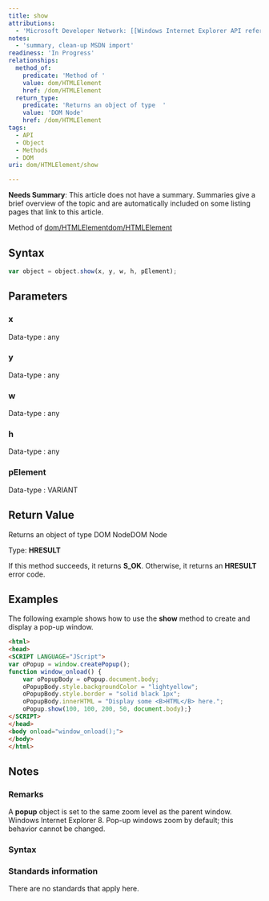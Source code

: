 ```yaml
---
title: show
attributions:
  - 'Microsoft Developer Network: [[Windows Internet Explorer API reference](http://msdn.microsoft.com/en-us/library/ie/hh828809%28v=vs.85%29.aspx) Article]'
notes:
  - 'summary, clean-up MSDN import'
readiness: 'In Progress'
relationships:
  method_of:
    predicate: 'Method of '
    value: dom/HTMLElement
    href: /dom/HTMLElement
  return_type:
    predicate: 'Returns an object of type  '
    value: 'DOM Node'
    href: /dom/HTMLElement
tags:
  - API
  - Object
  - Methods
  - DOM
uri: dom/HTMLElement/show

---
```

**Needs Summary**: This article does not have a summary. Summaries give a brief overview of the topic and are automatically included on some listing pages that link to this article.

Method of [dom/HTMLElement](/dom/HTMLElement)[dom/HTMLElement](/dom/HTMLElement)

## <span>Syntax</span>

``` js
var object = object.show(x, y, w, h, pElement);
```

## <span>Parameters</span>

### <span>x</span>

 Data-type
:   any

### <span>y</span>

 Data-type
:   any

### <span>w</span>

 Data-type
:   any

### <span>h</span>

 Data-type
:   any

### <span>pElement</span>

 Data-type
:   VARIANT

## <span>Return Value</span>

Returns an object of type DOM NodeDOM Node

Type: **HRESULT**

If this method succeeds, it returns **S\_OK**. Otherwise, it returns an **HRESULT** error code.

## <span>Examples</span>

The following example shows how to use the **show** method to create and display a pop-up window.

``` html
<html>
<head>
<SCRIPT LANGUAGE="JScript">
var oPopup = window.createPopup();
function window_onload() {
    var oPopupBody = oPopup.document.body;
    oPopupBody.style.backgroundColor = "lightyellow";
    oPopupBody.style.border = "solid black 1px";
    oPopupBody.innerHTML = "Display some <B>HTML</B> here.";
    oPopup.show(100, 100, 200, 50, document.body);}
</SCRIPT>
</head>
<body onload="window_onload();">
</body>
</html>
```

## <span>Notes</span>

### <span>Remarks</span>

A **popup** object is set to the same zoom level as the parent window. Windows Internet Explorer 8. Pop-up windows zoom by default; this behavior cannot be changed.

### <span>Syntax</span>

### <span>Standards information</span>

There are no standards that apply here.